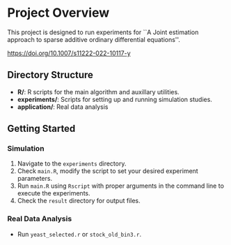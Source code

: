 # Project Overview

This project is designed to run experiments for ``A Joint estimation approach to sparse additive ordinary differential equations''. 

https://doi.org/10.1007/s11222-022-10117-y

## Directory Structure

- **R/**: R scripts for the main algorithm and auxillary utilities.
- **experiments/**: Scripts for setting up and running simulation studies.
- **application/**: Real data analysis


## Getting Started

### Simulation

1. Navigate to the `experiments` directory.
2. Check `main.R`, modify the script to set your desired experiment parameters.
3. Run `main.R` using `Rscript` with proper arguments in the command line to execute the experiments.
4. Check the `result` directory for output files.

### Real Data Analysis

- Run `yeast_selected.r` or `stock_old_bin3.r`.
